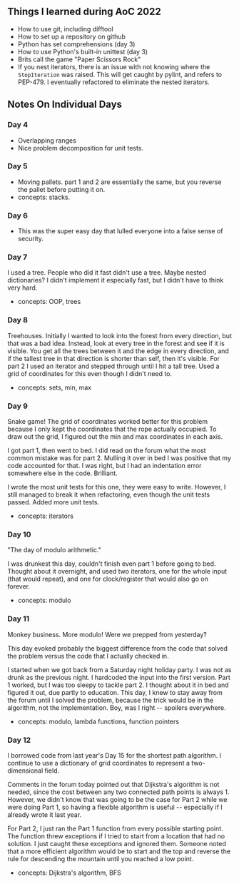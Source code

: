 ## Things I learned during AoC 2022

  - How to use git, including difftool
  - How to set up a repository on github
  - Python has set comprehensions (day 3)
  - How to use Python's built-in unittest (day 3)
  - Brits call the game "Paper Scissors Rock"
  - If you nest iterators, there is an issue with not knowing
    where the `StopIteration` was raised. This will get caught by
    pylint, and refers to PEP-479. I eventually refactored to eliminate
    the nested iterators.

## Notes On Individual Days

### Day 4
  - Overlapping ranges
  - Nice problem decomposition for unit tests.

### Day 5
  - Moving pallets. part 1 and 2 are essentially the same, but you
    reverse the pallet before putting it on.
  - concepts: stacks.

### Day 6
  - This was the super easy day that lulled everyone into a false sense
    of security.

### Day 7

I used a tree. People who did it fast didn't use a tree. Maybe nested
dictionaries? I didn't implement it especially fast, but I didn't have to think
very hard.

- concepts: OOP, trees

### Day 8

Treehouses. Initially I wanted to look into the forest from every direction,
but that was a bad idea. Instead, look at every tree in the forest and see if
it is visible. You get all the trees between it and the edge in every
direction, and if the tallest tree in that direction is shorter than self, then
it's visible.  For part 2 I used an iterator and stepped through until I hit a
tall tree. Used a grid of coordinates for this even though I didn't need to.

- concepts: sets, min, max

### Day 9

Snake game! The grid of coordinates worked better for this problem because I
only kept the coordinates that the rope actually occupied.  To draw out the
grid, I figured out the min and max coordinates in each axis.

I got part 1, then went to bed. I did read on the forum what the most common
mistake was for part 2. Mulling it over in bed I was positive that my code
accounted for that. I was right, but I had an indentation error somewhere else
in the code. Brilliant.

I wrote the most unit tests for this one, they were easy to write.
However, I still managed
to break it when refactoring, even though the unit tests passed.
Added more unit tests.

- concepts: iterators

### Day 10

"The day of modulo arithmetic."

I was drunkest this day, couldn't finish even part 1 before going to bed.
Thought about it overnight, and used two iterators, one for the whole input
(that would repeat), and one for clock/register that would also go on forever.

- concepts: modulo  

### Day 11

Monkey business. More modulo! Were we prepped from yesterday?

This day evoked probably the biggest difference from the code that solved the
problem versus the code that I actually checked in.

I started when we got back from a Saturday night holiday party. I was not as
drunk as the previous night. I hardcoded the input into the first version.
Part 1 worked, but I was too sleepy to tackle part 2. I thought about it in bed
and figured it out, due partly to education. This day, I knew to stay away from
the forum until I solved the problem, because the trick would be in the
algorithm, not the implementation. Boy, was I right -- spoilers everywhere.

- concepts: modulo, lambda functions, function pointers

### Day 12

I borrowed code from last year's Day 15 for the shortest path algorithm.  I
continue to use a dictionary of grid coordinates to represent a two-dimensional
field.

Comments in the forum today pointed out that Dijkstra's algorithm is not
needed, since the cost between any two connected path points is always 1.
However, we didn't know that was going to be the case for Part 2 while we were
doing Part 1, so having a flexible algorithm is useful -- especially if I
already wrote it last year.

For Part 2, I just ran the Part 1 function from every possible starting point.
The function threw exceptions if I tried to start from
a location that had no solution. I just caught these exceptions and ignored
them. Someone noted that a more efficient algorithm would be to start and
the top and reverse the rule for descending the mountain until you reached
a low point.

- concepts: Dijkstra's algorithm, BFS
